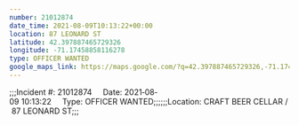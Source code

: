 ```yaml
---
number: 21012874
date_time: 2021-08-09T10:13:22+00:00
location: 87 LEONARD ST
latitude: 42.397887465729326
longitude: -71.17458858116278
type: OFFICER WANTED
google_maps_link: https://maps.google.com/?q=42.397887465729326,-71.17458858116278
---
```


;;;Incident #: 21012874     Date: 2021‐08‐09 10:13:22     Type: OFFICER WANTED;;;;;;Location: CRAFT BEER CELLAR / 87 LEONARD ST;;;
